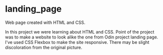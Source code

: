 # landing_page
Web page created with HTML and CSS.

In this project we were learning about HTML and CSS. Point of the project was to make a website to look alike the one from Odin project landing page.
I've used CSS Flexbox to make the site responsive. There may be slight discoloration from the original picture.